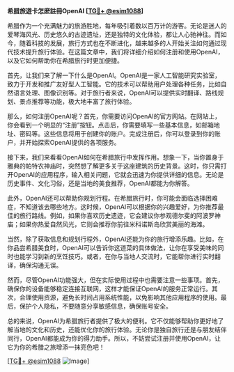 **希腊旅遊卡怎麽註冊OpenAI [[TG💪+ @esim1088](https://t.me/s/esim1088)]**

希腊作为一个充满魅力的旅游胜地，每年吸引着数以百万计的游客。无论是迷人的爱琴海风光、历史悠久的古迹遗址，还是独特的文化体验，都让人心驰神往。而如今，随着科技的发展，旅行方式也在不断进化，越来越多的人开始关注如何通过现代技术提升旅行体验。在这篇文章中，我们将详细介绍如何注册和使用OpenAI，以及它如何帮助你在希腊旅行时更加便捷。

首先，让我们来了解一下什么是OpenAI。OpenAI是一家人工智能研究实验室，致力于开发和推广友好型人工智能。它的技术可以帮助用户处理各种任务，比如自然语言处理、图像识别等。对于旅行者来说，OpenAI可以提供实时翻译、路线规划、景点推荐等功能，极大地丰富了旅行体验。

那么，如何注册OpenAI呢？首先，你需要访问OpenAI的官方网站。在网站上，你会看到一个明显的“注册”按钮。点击后，你需要填写一些基本信息，如邮箱地址、密码等。这些信息将用于创建你的账户。完成注册后，你可以登录到你的账户，并开始探索OpenAI提供的各项服务。

接下来，我们来看看OpenAI如何在希腊旅行中发挥作用。想象一下，当你置身于雅典的帕特农神庙时，突然想了解更多关于这座建筑的历史背景。这时，你只需打开OpenAI的应用程序，输入相关问题，它就会迅速为你提供详细的信息。无论是历史事件、文化习俗，还是当地的美食推荐，OpenAI都能为你解答。

此外，OpenAI还可以帮助你规划行程。在希腊旅行时，你可能会面临选择困难症，不知道该去哪些地方。这时候，OpenAI可以根据你的兴趣爱好，为你推荐最佳的旅行路线。例如，如果你喜欢历史遗迹，它会建议你参观德尔斐的阿波罗神庙；如果你热爱自然风光，它则会推荐你前往米科诺斯岛欣赏美丽的海滩。

当然，除了获取信息和规划行程外，OpenAI还能为你的旅行增添乐趣。比如，在你品尝希腊美食时，OpenAI可以告诉你这道菜的具体做法，让你在享受美味的同时也能学习到新的烹饪技巧。或者，在你与当地人交流时，它能帮你进行实时翻译，确保沟通无误。

然而，尽管OpenAI功能强大，但在实际使用过程中也需要注意一些事项。首先，确保你的设备能够稳定连接互联网，这样才能保证OpenAI的服务正常运行。其次，合理使用资源，避免长时间占用系统性能，以免影响其他应用程序的使用。最后，保护个人隐私，不要随意分享敏感信息，确保账号安全。

总的来说，OpenAI为希腊旅行者提供了极大的便利。它不仅能够帮助你更好地了解当地的文化和历史，还能优化你的旅行体验。无论你是独自旅行还是与朋友结伴同行，OpenAI都能成为你的得力助手。所以，不妨尝试注册并使用OpenAI，让它为你的希腊之旅增添一抹亮色吧！

[[TG💪+ @esim1088](https://t.me/s/esim1088) ![Image](https://i.postimg.cc/4NQfJmqS/Snipaste-2025-05-13-00-14-12.png)]